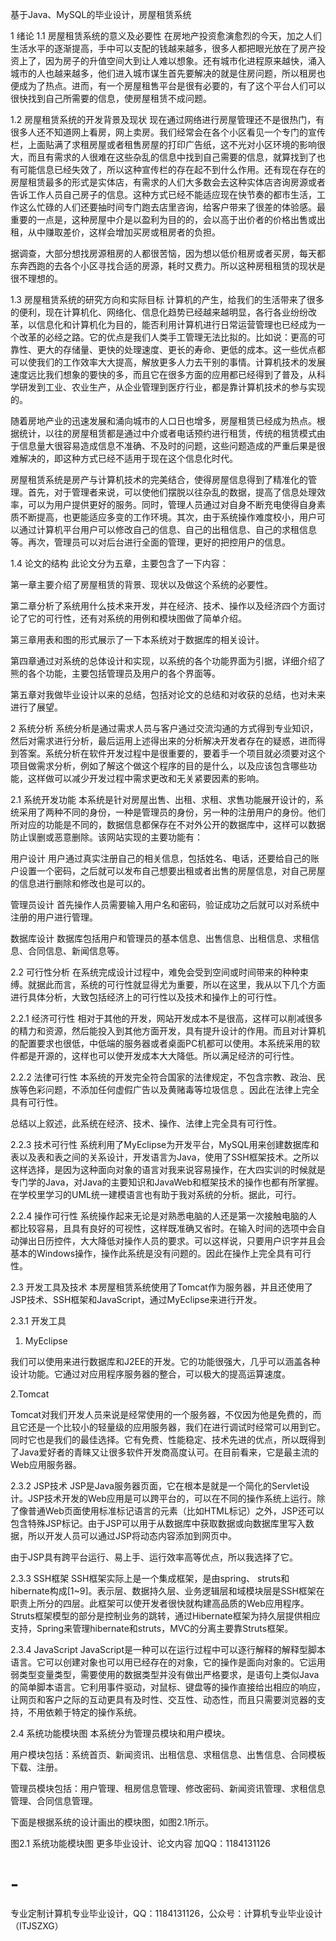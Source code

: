 基于Java、MySQL的毕业设计，房屋租赁系统


1  绪论
1.1 房屋租赁系统的意义及必要性
在房地产投资愈演愈烈的今天，加之人们生活水平的逐渐提高，手中可以支配的钱越来越多，很多人都把眼光放在了房产投资上了，因为房子的升值空间大到让人难以想象。还有城市化进程原来越快，涌入城市的人也越来越多，他们进入城市谋生首先要解决的就是住房问题，所以租房也便成为了热点。进而，有一个房屋租售平台是很有必要的，有了这个平台人们可以很快找到自己所需要的信息，使房屋租赁不成问题。

1.2 房屋租赁系统的开发背景及现状
现在通过网络进行房屋管理还不是很热门，有很多人还不知道网上看房，网上卖房。我们经常会在各个小区看见一个专门的宣传栏，上面贴满了求租房屋或者租售房屋的打印广告纸，这不光对小区环境的影响很大，而且有需求的人很难在这些杂乱的信息中找到自己需要的信息，就算找到了也有可能信息已经失效了，所以这种宣传栏的存在起不到什么作用。还有现在存在的房屋租赁最多的形式是实体店，有需求的人们大多数会去这种实体店咨询房源或者告诉工作人员自己房子的信息。这种方式已经不能适应现在快节奏的都市生活，工作这么忙碌的人们还要抽时间专门跑去店里咨询，给客户带来了很差的体验感。最重要的一点是，这种房屋中介是以盈利为目的的，会以高于出价者的价格出售或出租，从中赚取差价，这样会增加买房或租房者的负担。

据调查，大部分想找房源租房的人都很苦恼，因为想以低价租房或者买房，每天都东奔西跑的去各个小区寻找合适的房源，耗时又费力。所以这种房租租赁的现状是很不理想的。

1.3 房屋租赁系统的研究方向和实际目标
计算机的产生，给我们的生活带来了很多的便利，现在计算机化、网络化、信息化趋势已经越来越明显，各行各业纷纷改革，以信息化和计算机化为目的，能否利用计算机进行日常运营管理也已经成为一个改革的必经之路。它的优点是我们人类手工管理无法比拟的。比如说：更高的可靠性、更大的存储量、更快的处理速度、更长的寿命、更低的成本。这一些优点都可以使我们的工作效率大大提高，解放更多人力去干别的事情。计算机技术的发展速度远比我们想象的要快的多，而且它在很多方面的应用都已经得到了普及，从科学研发到工业、农业生产，从企业管理到医疗行业，都是靠计算机技术的参与实现的。

随着房地产业的迅速发展和涌向城市的人口日也增多，房屋租赁已经成为热点。根据统计，以往的房屋租赁都是通过中介或者电话预约进行租赁，传统的租赁模式由于信息量大很容易造成信息不准确、不及时的问题，这些问题造成的严重后果是很难解决的，即这种方式已经不适用于现在这个信息化时代。

房屋租赁系统是房产与计算机技术的完美结合，使得房屋信息得到了精准化的管理。首先，对于管理者来说，可以使他们摆脱以往杂乱的数据，提高了信息处理效率，可以为用户提供更好的服务。同时，管理人员通过对自身不断充电使得自身素质不断提高，也更能适应多变的工作环境。其次，由于系统操作难度校小，用户可以通过计算机平台用户可以修改自己的信息、自己的出租信息、自己的求租信息等。再次，管理员可以对后台进行全面的管理，更好的把控用户的信息。

1.4 论文的结构
此论文分为五章，主要包含了一下内容：

第一章主要介绍了房屋租赁的背景、现状以及做这个系统的必要性。

第二章分析了系统用什么技术来开发，并在经济、技术、操作以及经济四个方面讨论了它的可行性，还有对系统的用例和模块图做了简单介绍。

第三章用表和图的形式展示了一下本系统对于数据库的相关设计。

第四章通过对系统的总体设计和实现，以系统的各个功能界面为引据，详细介绍了熊的各个功能，主要包括管理员及用户的各个界面等。

第五章对我做毕业设计以来的总结，包括对论文的总结和对收获的总结，也对未来进行了展望。

 

 

2  系统分析
系统分析是通过需求人员与客户通过交流沟通的方式得到专业知识，然后对需求进行分析，最后运用上述得出来的分析解决开发者存在的疑惑，进而得到答案。系统分析在软件开发过程中是很重要的，要着手一个项目就必须要对这个项目做需求分析，例如了解这个做这个程序的目的是什么，以及应该包含哪些功能，这样做可以减少开发过程中需求更改和无关紧要因素的影响。

2.1 系统开发功能
本系统是针对房屋出售、出租、求租、求售功能展开设计的，系统采用了两种不同的身份，一种是管理员的身份，另一种的注册用户的身份。他们所对应的功能是不同的，数据信息都保存在不对外公开的数据库中，这样可以数据防止误删或恶意删除。该网站实现的主要功能有：

用户设计
用户通过真实注册自己的相关信息，包括姓名、电话，还要给自己的账户设置一个密码，之后就可以发布自己想要出租或者出售的房屋信息，对自己房屋的信息进行删除和修改也是可以的。

管理员设计
  首先操作人员需要输入用户名和密码，验证成功之后就可以对系统中注册的用户进行管理。

数据库设计
数据库包括用户和管理员的基本信息、出售信息、出租信息、求租信息、合同信息、新闻信息等。

2.2 可行性分析
在系统完成设计过程中，难免会受到空间或时间带来的种种束缚。就据此而言，系统的可行性就显得尤为重要，所以在这里，我从以下几个方面进行具体分析，大致包括经济上的可行性以及技术和操作上的可行性。

2.2.1 经济可行性
相对于其他的开发，网站开发成本不是很高，这样可以削减很多的精力和资源，然后能投入到其他方面开发，具有提升设计的作用。而且对计算机的配置要求也很低，中低端的服务器或者桌面PC机都可以使用。本系统采用的软件都是开源的，这样也可以使开发成本大大降低。所以满足经济的可行性。

2.2.2 法律可行性
本系统的开发完全符合国家的法律规定，不包含宗教、政治、民族等色彩问题，不添加任何虚假广告以及黄赌毒等垃圾信息 。因此在法律上完全具有可行性。

总结以上叙述，此系统在经济、技术、操作、法律上完全具有可行性。

2.2.3 技术可行性
系统利用了MyEclipse为开发平台，MySQL用来创建数据库和表以及表和表之间的关系设计，开发语言为Java，使用了SSH框架技术。之所以这样选择，是因为这种面向对象的语言对我来说容易操作，在大四实训的时候就是专门学的Java，对Java的主要知识和JavaWeb和框架技术的操作也都有所掌握。在学校里学习的UML统一建模语言也有助于我对系统的分析。据此，可行。

2.2.4 操作可行性
系统操作起来无论是对熟悉电脑的人还是第一次接触电脑的人都比较容易，且具有良好的可视性，这样既准确又省时。在输入时间的选项中会自动弹出日历控件，大大降低对操作人员的要求。可以这样说，只要用户识字并且会基本的Windows操作，操作此系统是没有问题的。因此在操作上完全具有可行性。

2.3 开发工具及技术
本房屋租赁系统使用了Tomcat作为服务器，并且还使用了JSP技术、SSH框架和JavaScript，通过MyEclipse来进行开发。

2.3.1 开发工具
1. MyEclipse

我们可以使用来进行数据库和J2EE的开发。它的功能很强大，几乎可以涵盖各种设计功能。它通过对应用程序服务器的整合，可以极大的提高运算速度。

2.Tomcat

Tomcat对我们开发人员来说是经常使用的一个服务器，不仅因为他是免费的，而且它还是一个比较小的轻量级的应用服务器，我们在进行调试时经常可以用到它。同时它也是我们的最佳选择。它有免费、性能稳定、技术先进的优点，所以既得到了Java爱好者的青睐又让很多软件开发商高度认可。在目前看来，它是最主流的Web应用服务器。

2.3.2 JSP技术
JSP是Java服务器页面，它在根本是就是一个简化的Servlet设计。JSP技术开发的Web应用是可以跨平台的，可以在不同的操作系统上运行。除了像普通Web页面使用标准标记语言的元素（比如HTML标记）之外，JSP还可以包含特殊JSP标记。由于JSP可以用于从数据库中获取数据或向数据库里写入数据，所以开发人员可以通过JSP将动态内容添加到网页中。

由于JSP具有跨平台运行、易上手、运行效率高等优点，所以我选择了它。

2.3.3 SSH框架
SSH框架实际上是一个集成框架，是由spring、 struts和hibernate构成[1~9]。表示层、数据持久层、业务逻辑层和域模块层是SSH框架在职责上所分的四层。此框架可以使开发者很快就构建高品质的Web应用程序。Struts框架模型的部分是控制业务的跳转，通过Hibernate框架为持久层提供相应支持，Spring来管理hibernate和struts，MVC的分离主要靠Struts框架。

2.3.4 JavaScript
JavaScript是一种可以在运行过程中可以逐行解释的解释型脚本语言。它可以创建对象也可以用已经存在的对象，它的操作是面向对象的。它运用弱类型变量类型，需要使用的数据类型并没有做出严格要求，是语句上类似Java的简单脚本语言。它利用事件驱动，对鼠标、键盘等的操作直接给出相应的响应，让网页和客户之际的互动更具有及时性、交互性、动态性，而且只需要浏览器的支持，不用依赖于特定的操作系统。

2.4 系统功能模块图
本系统分为管理员模块和用户模块。

用户模块包括：系统首页、新闻资讯、出租信息、求租信息、出售信息、合同模板下载、注册。

管理员模块包括：用户管理、租房信息管理、修改密码、新闻资讯管理、求租信息管理、合同信息管理。

下面是根据系统的设计画出的模块图，如图2.1所示。



图2.1 系统功能模块图
更多毕业设计、论文内容 加QQ：1184131126
# -
专业定制计算机专业毕业设计，QQ：1184131126，公众号：计算机专业毕业设计（ITJSZXG）
